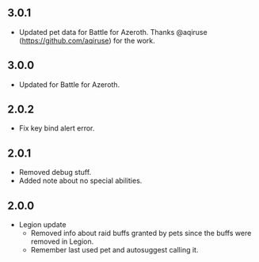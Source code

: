 ## 3.0.1
* Updated pet data for Battle for Azeroth. Thanks @aqiruse (https://github.com/aqiruse) for the work.

## 3.0.0
* Updated for Battle for Azeroth.

## 2.0.2
* Fix key bind alert error.

## 2.0.1
* Removed debug stuff.
* Added note about no special abilities.

## 2.0.0
* Legion update
	* Removed info about raid buffs granted by pets since the buffs were removed in Legion.
	* Remember last used pet and autosuggest calling it.
